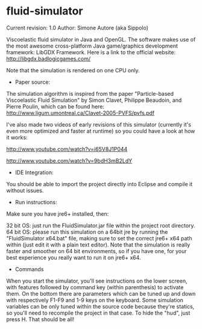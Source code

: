 fluid-simulator
===============

Current revision: 1.0
Author: Simone Autore (aka Sippolo)




Viscoelastic fluid simulator in Java and OpenGL.
The software makes use of the most awesome cross-platform Java game/graphics development framework: LibGDX Framework.
Here is a link to the official website: http://libgdx.badlogicgames.com/

Note that the simulation is rendered on one CPU only.

- Paper source:

The simulation algorithm is inspired from the paper "Particle-based Viscoelastic Fluid Simulation" by Simon Clavet, Philippe Beaudoin, and Pierre Poulin, which can be found here: http://www.ligum.umontreal.ca/Clavet-2005-PVFS/pvfs.pdf

I've also made two videos of early revisions of this simulator (currently it's even more optimized and faster at runtime)
so you could have a look at how it works:

http://www.youtube.com/watch?v=i65V8J1P044

http://www.youtube.com/watch?v=9bdH3mB2LdY


- IDE Integration:

You should be able to import the project directly into Eclipse and compile it without issues.


- Run instructions:

Make sure you have jre6+ installed, then:

32 bit OS: just run the FluidSimulator.jar file within the project root directory.
64 bit OS: please run this simulation on a 64bit jre by running the "FluidSimulator x64.bat" file, making sure to set the correct jre6+ x64 path within (just edit it with a plain text editor).
Note that the simulation is really faster and smoother on 64 bit environments, so if you have one, for your best experience you really want to run it on jre6+ x64.


- Commands

When you start the simulator, you'll see instructions on the lower screen, with features followed by command key (within parenthesis) to activate them.
On the bottom there are parameters which can be tuned up and down with respectively F1-F9 and 1-9 keys on the keyboard.
Some simulation variables can be only tuned within the source code because they're statics, so you'll need to recompile the project in that case.
To hide the "hud", just press H.
That should be all!